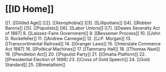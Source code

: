 
# [[ID Home]]

[[1. [[Gilded Age]]
[[2]. [[Xenophobia]]
[[3]. [[Lilliputians]]
[[4]. [[Robber Barons]]
[[5]. [[Populists]]
[[6]. [[Labor Unions]]
[[7]. [[Dawes Severalty Act of 1887]
8. [[Laissez-Faire Government]]
9. [[Bessemer Process]]
10. [[John D. Rockefeller]]
11. [[Andrew Carnegie]]
12. [[J.P. Morgan]]
13. [[Transcontinental Railroad]]
14. [[Granger Laws]]
15. [[Interstate Commerce Act 1887]
16. [[Political Machines]]
17. [[Tammany Hall]]
18. [[Thomas Nast]]
19. [[Pendleton Act]]
20. [[Populist Party]]
21. [[Omaha Platform]]
22. [[Presidential Election of 1896]
23. [[Cross of Gold Speech]]
24. [[Gold Standard]]
25. [[Bimetallism]]